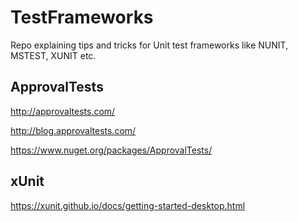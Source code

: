 # TestFrameworks
Repo explaining tips and tricks for Unit test frameworks like NUNIT, MSTEST, XUNIT etc.

ApprovalTests
---------------
http://approvaltests.com/

http://blog.approvaltests.com/

https://www.nuget.org/packages/ApprovalTests/


xUnit
----------
https://xunit.github.io/docs/getting-started-desktop.html

